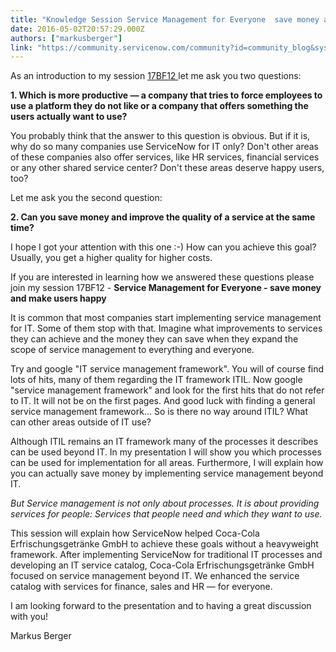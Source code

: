 ```yaml
---
title: "Knowledge Session Service Management for Everyone  save money and make users happy"
date: 2016-05-02T20:57:29.000Z
authors: ["markusberger"]
link: "https://community.servicenow.com/community?id=community_blog&sys_id=3bada6a9dbd0dbc01dcaf3231f96193b"
---
```

<p>As an introduction to my session <a title="nowledge16.servicenowevents.com/connect/sessionDetail.ww?SESSION_ID=2434" href="https://knowledge16.servicenowevents.com/connect/sessionDetail.ww?SESSION_ID=2434">17BF12 </a>let me ask you two questions:</p><p></p><p><strong>1. Which is more productive — a company that tries to force employees to use a platform they do not like or a company that offers something the users actually want to use? </strong></p><p>You probably think that the answer to this question is obvious. But if it is, why do so many companies use ServiceNow for IT only? Don't other areas of these companies also offer services, like HR services, financial services or any other shared service center? Don't these areas deserve happy users, too?</p><p></p><p>Let me ask you the second question:</p><p></p><p><strong>2. Can you save money and improve the quality of a service at the same time?</strong></p><p>I hope I got your attention with this one :-) How can you achieve this goal? Usually, you get a higher quality for higher costs.</p><p></p><p>If you are interested in learning how we answered these questions please join my session 17BF12 - <strong>Service Management for Everyone - save money and make users happy</strong></p><p></p><p>It is common that most companies start implementing service management for IT. Some of them stop with that. Imagine what improvements to services they can achieve and the money they can save when they expand the scope of service management to everything and everyone.</p><p></p><p>Try and google "IT service management framework". You will of course find lots of hits, many of them regarding the IT framework ITIL. Now google "service management framework" and look for the first hits that do not refer to IT. It will not be on the first pages. And good luck with finding a general service management framework… So is there no way around ITIL? What can other areas outside of IT use?</p><p></p><p>Although ITIL remains an IT framework many of the processes it describes can be used beyond IT. In my presentation I will show you which processes can be used for implementation for all areas. Furthermore, I will explain how you can actually save money by implementing service management beyond IT.</p><p></p><p><em>But Service management is not only about processes. It is about providing services for people: Services that people need and which they want to use. </em></p><p></p><p>This session will explain how ServiceNow helped Coca-Cola Erfrischungsgetränke GmbH to achieve these goals without a heavyweight framework. After implementing ServiceNow for traditional IT processes and developing an IT service catalog, Coca-Cola Erfrischungsgetränke GmbH focused on service management beyond IT. We enhanced the service catalog with services for finance, sales and HR — for everyone.</p><p></p><p>I am looking forward to the presentation and to having a great discussion with you!</p><p>Markus Berger</p>